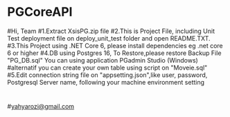 # PGCoreAPI

#Hi, Team
#1.Extract XsisPG.zip file
#2.This is Project File, including Unit Test deployment file on deploy_unit_test folder and open README.TXT.
#3.This Project using .NET Core 6, please install dependencies eg .net core 6 or higher
#4.DB using Postgres 16, To Restore,please restore Backup File "PG_DB.sql" You can using application PGadmin Studio (Windows)
#alternatif you can create your own table using script on "Moveie.sql"
#5.Edit connection string file on "appsetting.json",like user, password, Postgresql Server name, following your machine environment setting
#
#
#yahyarozi@gmail.com